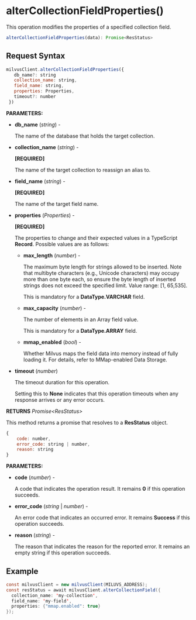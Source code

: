 # alterCollectionFieldProperties()

This operation modifies the properties of a specified collection field.

```javascript
alterCollectionFieldProperties(data): Promise<ResStatus>
```

## Request Syntax

```javascript
milvusClient.alterCollectionFieldProperties({
   db_name?: string
   collection_name: string,
   field_name: string,
   properties: Properties,
   timeout?: number
 })
```

**PARAMETERS:**

- **db_name** (*string*) -

    The name of the database that holds the target collection.

- **collection_name** (*string*) -

    **[REQUIRED]**

    The name of the target collection to reassign an alias to.

- **field_name** (*string*) -

    **[REQUIRED]**

    The name of the target field name.

- **properties** (*Properties*) -

    **[REQUIRED]**

    The properties to change and their expected values in a TypeScript **Record**. Possible values are as follows:

    - **max_length** (*number*) -

        The maximum byte length for strings allowed to be inserted. Note that multibyte characters (e.g., Unicode characters) may occupy more than one byte each, so ensure the byte length of inserted strings does not exceed the specified limit. Value range: [1, 65,535].

        This is mandatory for a **DataType.VARCHAR** field.

    - **max_capacity** (*number*) -

        The number of elements in an Array field value.

        This is mandatory for a **DataType.ARRAY** field.

    - **mmap_enabled** (*bool*) -

        Whether Milvus maps the field data into memory instead of fully loading it. For details, refer to MMap-enabled Data Storage.

- **timeout** (*number*)  

    The timeout duration for this operation. 

    Setting this to **None** indicates that this operation timeouts when any response arrives or any error occurs.

**RETURNS** *Promise\<ResStatus>*

This method returns a promise that resolves to a **ResStatus** object.

```javascript
{
    code: number,
    error_code: string | number,
    reason: string
}
```

**PARAMETERS:**

- **code** (*number*) -

    A code that indicates the operation result. It remains **0** if this operation succeeds.

- **error_code** (*string* | *number*) -

    An error code that indicates an occurred error. It remains **Success** if this operation succeeds. 

- **reason** (*string*) - 

    The reason that indicates the reason for the reported error. It remains an empty string if this operation succeeds.

## Example

```java
const milvusClient = new milvusClient(MILUVS_ADDRESS);
const resStatus = await milvusClient.alterCollectionField({
  collection_name: 'my-collection',
  field_name: 'my-field',
  properties: {"mmap.enabled": true}
});
```


